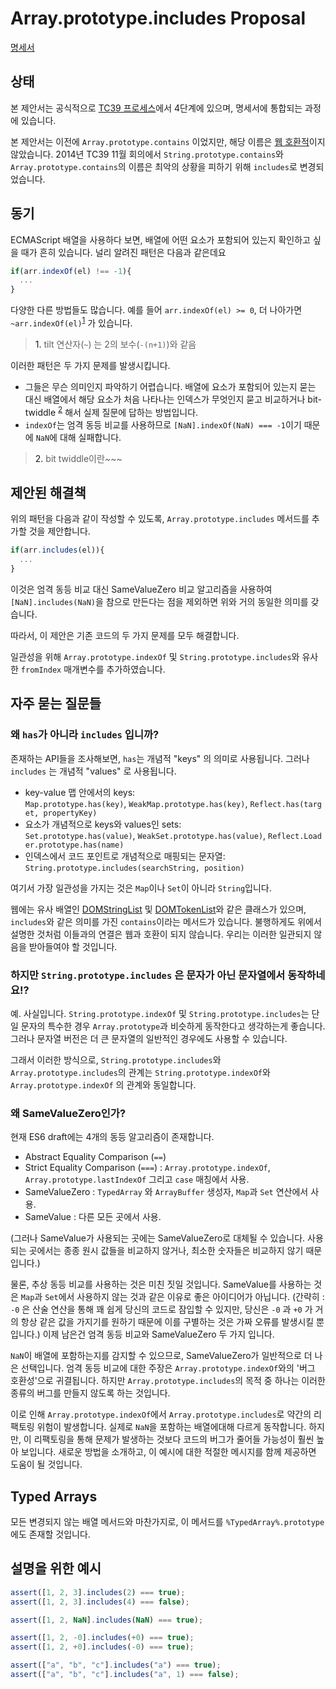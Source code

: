 # Array.prototype.includes Proposal

[명세서](https://github.com/tc39/proposal-Array.prototype.includes)

## 상태

본 제안서는 공식적으로 [TC39 프로세스](https://tc39.es/process-document/)에서 4단계에 있으며, 명세서에 통합되는 과정에 있습니다.

본 제안서는 이전에 `Array.prototype.contains` 이었지만, 해당 이름은 [웹 호환적](https://esdiscuss.org/topic/having-a-non-enumerable-array-prototype-contains-may-not-be-web-compatible)이지 않았습니다. 2014년 TC39 11월 회의에서 `String.prototype.contains`와 `Array.prototype.contains`의 이름은 최악의 상황을 피하기 위해 `includes`로 변경되었습니다.

## 동기

ECMAScript 배열을 사용하다 보면, 배열에 어떤 요소가 포함되어 있는지 확인하고 싶을 때가 흔히 있습니다. 널리 알려진 패턴은 다음과 같은데요

```js
if(arr.indexOf(el) !== -1){
  ...
}
```

다양한 다른 방법들도 많습니다. 예를 들어 `arr.indexOf(el) >= 0`, 더 나아가면 `~arr.indexOf(el)`<sup>[1]('note1')</sup> 가 있습니다.

> <a name='note1'>1.</a> tilt 연산자(`~`) 는 2의 보수(`-(n+1)`)와 같음

이러한 패턴은 두 가지 문제를 발생시킵니다.

- 그들은 무슨 의미인지 파악하기 어렵습니다. 배열에 요소가 포함되어 있는지 묻는 대신 배열에서 해당 요소가 처음 나타나는 인덱스가 무엇인지 묻고 비교하거나 bit-twiddle <sup>[2]('note2')</sup> 해서 실제 질문에 답하는 방법입니다.
- `indexOf`는 엄격 동등 비교를 사용하므로 `[NaN].indexOf(NaN) === -1`이기 때문에 `NaN`에 대해 실패합니다.

> <a name='note2'>2.</a> bit twiddle이란~~~

## 제안된 해결책

위의 패턴을 다음과 같이 작성할 수 있도록, `Array.prototype.includes` 메서드를 추가할 것을 제안합니다.

```js
if(arr.includes(el)){
  ...
}
```

이것은 엄격 동등 비교 대신 SameValueZero 비교 알고리즘을 사용하여 `[NaN].includes(NaN)`을 참으로 만든다는 점을 제외하면 위와 거의 동일한 의미를 갖습니다.

따라서, 이 제안은 기존 코드의 두 가지 문제를 모두 해결합니다.

일관성을 위해 `Array.prototype.indexOf` 및 `String.prototype.includes`와 유사한 `fromIndex` 매개변수를 추가하였습니다.

## 자주 묻는 질문들

### 왜 `has`가 아니라 `includes` 입니까?

존재하는 API들을 조사해보면, `has`는 개념적 "keys" 의 의미로 사용됩니다. 그러나 `includes` 는 개념적 "values" 로 사용됩니다.

- key-value 맵 안에서의 keys: `Map.prototype.has(key)`, `WeakMap.prototype.has(key)`, `Reflect.has(target, propertyKey)`
- 요소가 개념적으로 keys와 values인 sets: `Set.prototype.has(value)`, `WeakSet.prototype.has(value)`, `Reflect.Loader.prototype.has(name)`
- 인덱스에서 코드 포인트로 개념적으로 매핑되는 문자열: `String.prototype.includes(searchString, position)`
    

여기서 가장 일관성을 가지는 것은 `Map`이나 `Set`이 아니라 `String`입니다.

웹에는 유사 배열인 [DOMStringList](https://developer.mozilla.org/en-US/docs/Web/API/DOMStringList) 및 [DOMTokenList](https://dom.spec.whatwg.org/#interface-domtokenlist)와 같은 클래스가 있으며, `includes`와 같은 의미를 가진 `contains`이라는 메서드가 있습니다. 불행하게도 위에서 설명한 것처럼 이들과의 연결은 웹과 호환이 되지 않습니다. 우리는 이러한 일관되지 않음을 받아들여야 할 것입니다.

### 하지만 `String.prototype.includes` 은 문자가 아닌 문자열에서 동작하네요!?

예. 사실입니다. `String.prototype.indexOf` 및 `String.prototype.includes`는 단일 문자의 특수한 경우 `Array.prototype`과 비슷하게 동작한다고 생각하는게 좋습니다. 그러나 문자열 버전은 더 큰 문자열의 일반적인 경우에도 사용할 수 있습니다.

그래서 이러한 방식으로, `String.prototype.includes`와 `Array.prototype.includes`의 관계는 `String.prototype.indexOf`와 `Array.prototype.indexOf` 의 관계와 동일합니다.

### 왜 SameValueZero인가?

현재 ES6 draft에는 4개의 동등 알고리즘이 존재합니다.

- Abstract Equality Comparison (`==`)
- Strict Equality Comparison (`===`) : `Array.prototype.indexOf`, `Array.prototype.lastIndexOf` 그리고 `case` 매칭에서 사용.
- SameValueZero : `TypedArray` 와 `ArrayBuffer` 생성자, `Map`과 `Set` 연산에서 사용.
- SameValue : 다른 모든 곳에서 사용.

(그러나 SameValue가 사용되는 곳에는 SameValueZero로 대체될 수 있습니다. 사용되는 곳에서는 종종 원시 값들을 비교하지 않거나, 최소한 숫자들은 비교하지 않기 때문입니다.)

물론, 추상 동등 비교를 사용하는 것은 미친 짓일 것입니다. SameValue를 사용하는 것은 `Map`과 `Set`에서 사용하지 않는 것과 같은 이유로 좋은 아이디어가 아닙니다. (간략히 : `-0` 은 산술 연산을 통해 꽤 쉽게 당신의 코드로 잠입할 수 있지만, 당신은 `-0` 과 `+0` 가 거의 항상 같은 값을 가지기를 원하기 때문에 이를 구별하는 것은 가짜 오류를 발생시킬 뿐입니다.) 이제 남은건 엄격 동등 비교와 SameValueZero 두 가지 입니다.

`NaN`이 배열에 포함하는지를 감지할 수 있으므로, SameValueZero가 일반적으로 더 나은 선택입니다. 엄격 동등 비교에 대한 주장은 `Array.prototype.indexOf`와의 '버그 호환성'으로 귀결됩니다. 하지만 `Array.prototype.includes`의 목적 중 하나는 이러한 종류의 버그를 만들지 않도록 하는 것입니다.

이로 인해 `Array.prototype.indexOf`에서 `Array.prototype.includes`로 약간의 리팩토링 위험이 발생합니다. 실제로 `NaN`을 포함하는 배열에대해 다르게 동작합니다. 하지만, 이 리팩토링을 통해 문제가 발생하는 것보다 코드의 버그가 줄어들 가능성이 훨씬 높아 보입니다. 새로운 방법을 소개하고, 이 예시에 대한 적절한 메시지를 함께 제공하면 도움이 될 것입니다.

## Typed Arrays

모든 변경되지 않는 배열 메서드와 마찬가지로, 이 메서드를 `%TypedArray%.prototype`에도 존재할 것입니다.

## 설명을 위한 예시

```js
assert([1, 2, 3].includes(2) === true);
assert([1, 2, 3].includes(4) === false);

assert([1, 2, NaN].includes(NaN) === true);

assert([1, 2, -0].includes(+0) === true);
assert([1, 2, +0].includes(-0) === true);

assert(["a", "b", "c"].includes("a") === true);
assert(["a", "b", "c"].includes("a", 1) === false);
```